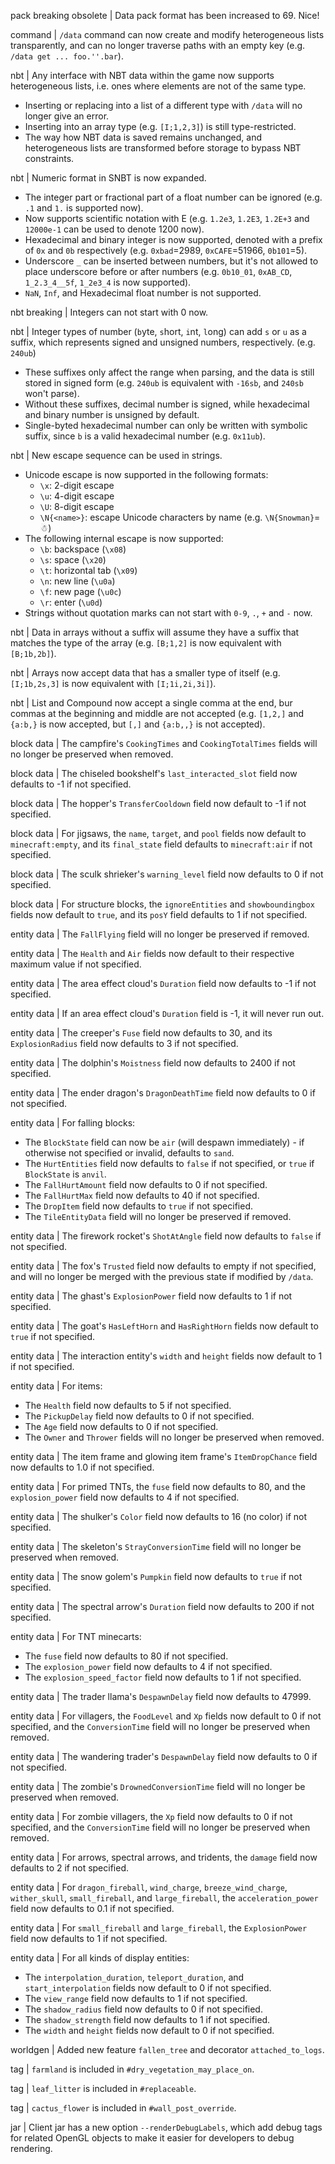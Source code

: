 pack breaking obsolete | Data pack format has been increased to 69. Nice!

command | `/data` command can now create and modify heterogeneous lists transparently, and can no longer traverse paths with an empty key (e.g. `/data get ... foo.''.bar`).

nbt | Any interface with NBT data within the game now supports heterogeneous lists, i.e. ones where elements are not of the same type. 
* Inserting or replacing into a list of a different type with `/data` will no longer give an error.
* Inserting into an array type (e.g. `[I;1,2,3]`) is still type-restricted.
* The way how NBT data is saved remains unchanged, and heterogeneous lists are transformed before storage to bypass NBT constraints.

nbt | Numeric format in SNBT is now expanded.
* The integer part or fractional part of a float number can be ignored (e.g. `.1` and `1.` is supported now).
* Now supports scientific notation with E (e.g. `1.2e3`, `​1.2E3`, `1.2E+3` and `12000e-1` can be used to denote 1200 now).
* Hexadecimal and binary integer is now supported, denoted with a prefix of `0x` and `0b` respectively (e.g. `0xbad`=2989, `0xCAFE`=51966, `0b101`=5).
* Underscore `_` can be inserted between numbers, but it's not allowed to place underscore before or after numbers (e.g. `0b10_01`, `0xAB_CD`, `1_2.3_4__5f`, `1_2e3_4` is now supported).
* `NaN`, `Inf`, and Hexadecimal float number is not supported.

nbt breaking | Integers can not start with 0 now.

nbt | Integer types of number (`b`yte, `s`hort, `i`nt, `l`ong) can add `s` or `u` as a suffix, which represents signed and unsigned numbers, respectively. (e.g. `240ub`)
* These suffixes only affect the range when parsing, and the data is still stored in signed form (e.g. `240ub` is equivalent with `-16sb`, and `240sb` won't parse).
* Without these suffixes, decimal number is signed, while hexadecimal and binary number is unsigned by default.
* Single-byted hexadecimal number can only be written with symbolic suffix, since `b` is a valid hexadecimal number (e.g. `0x11ub`).

nbt | New escape sequence can be used in strings.
* Unicode escape is now supported in the following formats:
  * `\x`: 2-digit escape
  * `\u`: 4-digit escape
  * `\U`: 8-digit escape
  * `\N{<name>}`: escape Unicode characters by name (e.g. `\N{Snowman}`=☃)
* The following internal escape is now supported:
  * `\b`: backspace (`\x08`)
  * `\s`: space (`\x20`)
  * `\t`: horizontal tab (`\x09`)
  * `\n`: new line (`\u0a`)
  * `\f`: new page (`\u0c`)
  * `\r`: enter (`\u0d`)
* Strings without quotation marks can not start with `0-9`, `.`, `+` and `-` now.

nbt | Data in arrays without a suffix will assume they have a suffix that matches the type of the array (e.g. `[B;1,2]` is now equivalent with `[B;1b,2b]`).

nbt | Arrays now accept data that has a smaller type of itself (e.g. `[I;1b,2s,3]` is now equivalent with `[I;1i,2i,3i]`).

nbt | List and Compound now accept a single comma at the end, bur commas at the beginning and middle are not accepted (e.g. `[1,2,]` and `{a:b,}` is now accepted, but `[,]` and `{a:b,,}` is not accepted).

block data | The campfire's `CookingTimes` and `CookingTotalTimes` fields will no longer be preserved when removed.

block data | The chiseled bookshelf's `last_interacted_slot` field now defaults to -1 if not specified.

block data | The hopper's `TransferCooldown` field now default to -1 if not specified.

block data | For jigsaws, the `name`, `target`, and `pool` fields now default to `minecraft:empty`, and its `final_state` field defaults to `minecraft:air` if not specified. 

block data | The sculk shrieker's `warning_level` field now defaults to 0 if not specified.

block data | For structure blocks, the `ignoreEntities` and `showboundingbox` fields now default to `true`, and its `posY` field defaults to 1 if not specified.

entity data | The `FallFlying` field will no longer be preserved if removed.

entity data | The `Health` and `Air` fields now default to their respective maximum value if not specified.

entity data | The area effect cloud's `Duration` field now defaults to -1 if not specified. 

entity data | If an area effect cloud's `Duration` field is -1, it will never run out.

entity data | The creeper's `Fuse` field now defaults to 30, and its `ExplosionRadius` field now defaults to 3 if not specified.

entity data | The dolphin's `Moistness` field now defaults to 2400 if not specified.

entity data | The ender dragon's `DragonDeathTime` field now defaults to 0 if not specified.

entity data | For falling blocks:
* The `BlockState` field can now be `air` (will despawn immediately) - if otherwise not specified or invalid, defaults to `sand`.
* The `HurtEntities` field now defaults to `false` if not specified, or `true` if `BlockState` is `anvil`.
* The `FallHurtAmount` field now defaults to 0 if not specified.
* The `FallHurtMax` field now defaults to 40 if not specified.
* The `DropItem` field now defaults to `true` if not specified.
* The `TileEntityData` field will no longer be preserved if removed.

entity data | The firework rocket's `ShotAtAngle` field now defaults to `false` if not specified.

entity data | The fox's `Trusted` field now defaults to empty if not specified, and will no longer be merged with the previous state if modified by `/data`.

entity data | The ghast's `ExplosionPower` field now defaults to 1 if not specified.

entity data | The goat's `HasLeftHorn` and `HasRightHorn` fields now default to `true` if not specified.

entity data | The interaction entity's `width` and `height` fields now default to 1 if not specified.

entity data | For items:
* The `Health` field now defaults to 5 if not specified.
* The `PickupDelay` field now defaults to 0 if not specified.
* The `Age` field now defaults to 0 if not specified.
* The `Owner` and `Thrower` fields will no longer be preserved when removed.

entity data | The item frame and glowing item frame's `ItemDropChance` field now defaults to 1.0 if not specified.

entity data | For primed TNTs, the `fuse` field now defaults to 80, and the `explosion_power` field now defaults to 4 if not specified.

entity data | The shulker's `Color` field now defaults to 16 (no color) if not specified.

entity data | The skeleton's `StrayConversionTime` field will no longer be preserved when removed.

entity data | The snow golem's `Pumpkin` field now defaults to `true` if not specified.

entity data | The spectral arrow's `Duration` field now defaults to 200 if not specified.

entity data | For TNT minecarts:
* The `fuse` field now defaults to 80 if not specified.
* The `explosion_power` field now defaults to 4 if not specified.
* The `explosion_speed_factor` field now defaults to 1 if not specified.

entity data | The trader llama's `DespawnDelay` field now defaults to 47999.

entity data | For villagers, the `FoodLevel` and `Xp` fields now default to 0 if not specified, and the `ConversionTime` field will no longer be preserved when removed.

entity data | The wandering trader's `DespawnDelay` field now defaults to 0 if not specified.

entity data | The zombie's `DrownedConversionTime` field will no longer be preserved when removed.

entity data | For zombie villagers, the `Xp` field now defaults to 0 if not specified, and the `ConversionTime` field will no longer be preserved when removed.

entity data | For arrows, spectral arrows, and tridents, the `damage` field now defaults to 2 if not specified.

entity data | For `dragon_fireball`, `wind_charge`, `breeze_wind_charge`, `wither_skull`, `small_fireball`, and `large_fireball`, the `acceleration_power` field now defaults to 0.1 if not specified.

entity data | For `small_fireball` and `large_fireball`, the `ExplosionPower` field now defaults to 1 if not specified.

entity data | For all kinds of display entities:
* The `interpolation_duration`, `teleport_duration`, and `start_interpolation` fields now default to 0 if not specified.
* The `view_range` field now defaults to 1 if not specified.
* The `shadow_radius` field now defaults to 0 if not specified.
* The `shadow_strength` field now defaults to 1 if not specified.
* The `width` and `height` fields now default to 0 if not specified.

worldgen | Added new feature `fallen_tree` and decorator `attached_to_logs`.

tag | `farmland` is included in `#dry_vegetation_may_place_on`.

tag | `leaf_litter` is included in `#replaceable`.

tag | `cactus_flower` is included in `#wall_post_override`.

jar | Client jar has a new option `--renderDebugLabels`, which add debug tags for related OpenGL objects to make it easier for developers to debug rendering.

